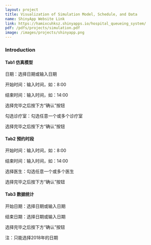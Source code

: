 ```yaml
---
layout: project
title: Visualization of Simulation Model, Schedule, and Data
name: ShinyApp Website Link
link: https://hamixcuhksz.shinyapps.io/hospital_queueing_system/
pdf: /pdfs/projects/simulation.pdf
image: /images/projects/shinyapp.png
---
```


### Introduction


#### Tab1 仿真模型

日期：选择日期或输入日期

开始时间：输入时间，如：8:00

结束时间：输入时间，如：14:00

选择完毕之后按下方“确认”按钮


勾选诊疗室：勾选任意一个或多个诊疗室

选择完毕之后按下方“确认”按钮


#### Tab2 预约时段

开始时间：输入时间，如：8:00

结束时间：输入时间，如：14:00

选择医生：勾选任意一个或多个医生

选择完毕之后按下方“确认”按钮


#### Tab3 数据统计

开始日期：选择日期或输入日期

结束日期：选择日期或输入日期

选择完毕之后按下方“确认”按钮

注：只能选择2018年的日期
